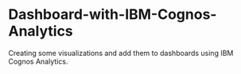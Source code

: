 # Dashboard-with-IBM-Cognos-Analytics
Creating some visualizations and add them to dashboards using IBM Cognos Analytics.

